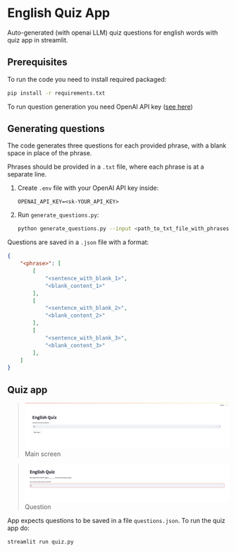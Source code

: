 # English Quiz App
Auto-generated (with openai LLM) quiz questions for english words with quiz app in streamlit.

## Prerequisites
To run the code you need to install required packaged:
```bash
pip install -r requirements.txt
```

To run question generation you need OpenAI API key ([see here](https://help.openai.com/en/articles/4936850-where-do-i-find-my-api-key))

## Generating questions
The code generates three questions for each provided phrase, with a blank space in place of the phrase.

Phrases should be provided in a `.txt` file, where each phrase is at a separate line.

1. Create `.env` file with your OpenAI API key inside:
    ```
    OPENAI_API_KEY=<sk-YOUR_API_KEY>
    ```
2. Run `generate_questions.py`:
    ```bash
    python generate_questions.py --input <path_to_txt_file_with_phrases> -- output <path_to_save_json_with_questions>
    ```

Questions are saved in a `.json` file with a format:
```json
{
    "<phrase>": [
        [
            "<sentence_with_blank_1>",
            "<blank_content_1>"
        ],
        [
            "<sentence_with_blank_2>",
            "<blank_content_2>"
        ],
        [
            "<sentence_with_blank_3>",
            "<blank_content_3>"
        ],
    ]
}
```

## Quiz app

>![png](images/quiz_app_home.png)
>Main screen

>![png](images/quiz_app_question.png)
>Question

App expects questions to be saved in a file `questions.json`.
To run the quiz app do:
```bash
streamlit run quiz.py
```
